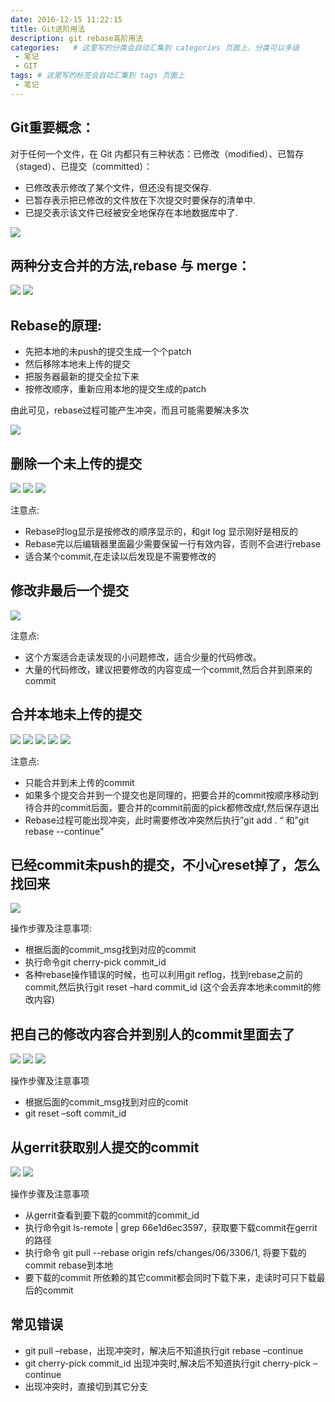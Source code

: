 ```yaml
---
date: 2016-12-15 11:22:15
title: Git进阶用法
description: git rebase高阶用法
categories:   # 这里写的分类会自动汇集到 categories 页面上，分类可以多级
 - 笔记
 - GIT
tags: # 这里写的标签会自动汇集到 tags 页面上
 - 笔记
---
```


##  Git重要概念：

对于任何一个文件，在 Git 内都只有三种状态：已修改（modified）、已暂存（staged）、已提交（committed）：

* 已修改表示修改了某个文件，但还没有提交保存.
* 已暂存表示把已修改的文件放在下次提交时要保存的清单中.
* 已提交表示该文件已经被安全地保存在本地数据库中了.

 <img src="https://raw.githubusercontent.com/way1989/way1989.github.io/hexo/source/postImage/gitAdvance/1.png"/>

## 两种分支合并的方法,rebase 与 merge：

<img src="https://raw.githubusercontent.com/way1989/way1989.github.io/hexo/source/postImage/gitAdvance/2.png"/>

<img src="https://raw.githubusercontent.com/way1989/way1989.github.io/hexo/source/postImage/gitAdvance/3.png"/>

## Rebase的原理:

* 先把本地的未push的提交生成一个个patch
* 然后移除本地未上传的提交
* 把服务器最新的提交全拉下来
* 按修改顺序，重新应用本地的提交生成的patch

由此可见，rebase过程可能产生冲突，而且可能需要解决多次

<img src="https://raw.githubusercontent.com/way1989/way1989.github.io/hexo/source/postImage/gitAdvance/4.png"/>


## 删除一个未上传的提交

<img src="https://raw.githubusercontent.com/way1989/way1989.github.io/hexo/source/postImage/gitAdvance/5.png"/>
<img src="https://raw.githubusercontent.com/way1989/way1989.github.io/hexo/source/postImage/gitAdvance/6.png"/>
<img src="https://raw.githubusercontent.com/way1989/way1989.github.io/hexo/source/postImage/gitAdvance/7.png"/>

注意点:
* Rebase时log显示是按修改的顺序显示的，和git log 显示刚好是相反的
* Rebase完以后编辑器里面最少需要保留一行有效内容，否则不会进行rebase
* 适合某个commit,在走读以后发现是不需要修改的

## 修改非最后一个提交

<img src="https://raw.githubusercontent.com/way1989/way1989.github.io/hexo/source/postImage/gitAdvance/8.png"/>

注意点:
* 这个方案适合走读发现的小问题修改，适合少量的代码修改。
* 大量的代码修改，建议把要修改的内容变成一个commit,然后合并到原来的commit

## 合并本地未上传的提交

<img src="https://raw.githubusercontent.com/way1989/way1989.github.io/hexo/source/postImage/gitAdvance/9.png"/>
<img src="https://raw.githubusercontent.com/way1989/way1989.github.io/hexo/source/postImage/gitAdvance/10.png"/>
<img src="https://raw.githubusercontent.com/way1989/way1989.github.io/hexo/source/postImage/gitAdvance/11.png"/>
<img src="https://raw.githubusercontent.com/way1989/way1989.github.io/hexo/source/postImage/gitAdvance/12.png"/>
<img src="https://raw.githubusercontent.com/way1989/way1989.github.io/hexo/source/postImage/gitAdvance/13.png"/>

注意点:
* 只能合并到未上传的commit
* 如果多个提交合并到一个提交也是同理的，把要合并的commit按顺序移动到待合并的commit后面，要合并的commit前面的pick都修改成f,然后保存退出
* Rebase过程可能出现冲突，此时需要修改冲突然后执行”git add . “ 和”git rebase --continue”

## 已经commit未push的提交，不小心reset掉了，怎么找回来

<img src="https://raw.githubusercontent.com/way1989/way1989.github.io/hexo/source/postImage/gitAdvance/14.png"/>

操作步骤及注意事项:
* 根据后面的commit_msg找到对应的commit
* 执行命令git cherry-pick commit_id
* 各种rebase操作错误的时候，也可以利用git reflog，找到rebase之前的commit,然后执行git reset –hard commit_id (这个会丢弃本地未commit的修改内容)

## 把自己的修改内容合并到别人的commit里面去了

<img src="https://raw.githubusercontent.com/way1989/way1989.github.io/hexo/source/postImage/gitAdvance/15.png"/>
<img src="https://raw.githubusercontent.com/way1989/way1989.github.io/hexo/source/postImage/gitAdvance/16.png"/>
<img src="https://raw.githubusercontent.com/way1989/way1989.github.io/hexo/source/postImage/gitAdvance/17.png"/>

操作步骤及注意事项
* 根据后面的commit_msg找到对应的comit
* git reset –soft commit_id

## 从gerrit获取别人提交的commit

<img src="https://raw.githubusercontent.com/way1989/way1989.github.io/hexo/source/postImage/gitAdvance/18.png"/>
<img src="https://raw.githubusercontent.com/way1989/way1989.github.io/hexo/source/postImage/gitAdvance/19.png"/>

操作步骤及注意事项
* 从gerrit查看到要下载的commit的commit_id
* 执行命令git ls-remote | grep 66e1d6ec3597，获取要下载commit在gerrit的路径
* 执行命令 git pull --rebase origin refs/changes/06/3306/1, 将要下载的commit rebase到本地
* 要下载的commit 所依赖的其它commit都会同时下载下来，走读时可只下载最后的commit

## 常见错误

* git pull –rebase，出现冲突时，解决后不知道执行git rebase –continue
* git cherry-pick commit_id 出现冲突时,解决后不知道执行git cherry-pick –continue
* 出现冲突时，直接切到其它分支



